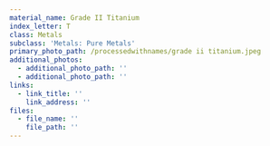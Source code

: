 ```yaml
---
material_name: Grade II Titanium
index_letter: T
class: Metals
subclass: 'Metals: Pure Metals'
primary_photo_path: /processedwithnames/grade ii titanium.jpeg
additional_photos:
  - additional_photo_path: ''
  - additional_photo_path: ''
links:
  - link_title: ''
    link_address: ''
files:
  - file_name: ''
    file_path: ''
---
```


